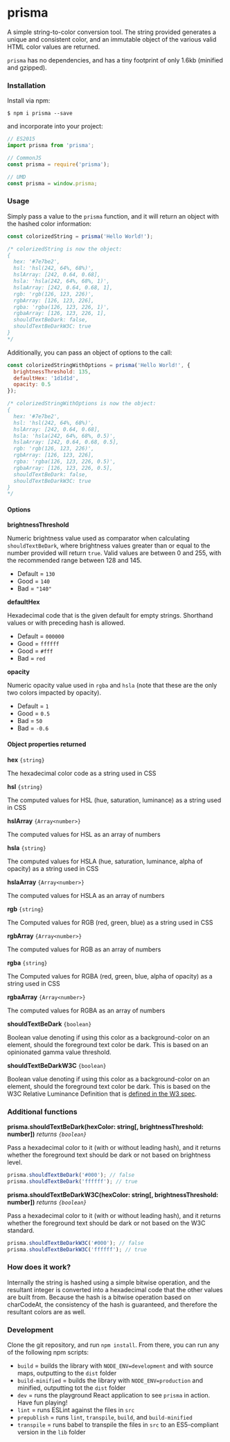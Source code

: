 # prisma

A simple string-to-color conversion tool. The string provided generates a unique and consistent color, and an immutable object of the various valid HTML color values are returned.

`prisma` has no dependencies, and has a tiny footprint of only 1.6kb (minified and gzipped).

### Installation

Install via npm:

```
$ npm i prisma --save
```

and incorporate into your project:

```javascript
// ES2015
import prisma from 'prisma';

// CommonJS
const prisma = require('prisma');

// UMD
const prisma = window.prisma;
```

### Usage

Simply pass a value to the `prisma` function, and it will return an object with the hashed color information:

```javascript
const colorizedString = prisma('Hello World!');

/* colorizedString is now the object:
{
  hex: '#7e7be2',
  hsl: 'hsl(242, 64%, 68%)',
  hslArray: [242, 0.64, 0.68],
  hsla: 'hsla(242, 64%, 68%, 1)',
  hslaArray: [242, 0.64, 0.68, 1],
  rgb: 'rgb(126, 123, 226)',
  rgbArray: [126, 123, 226],
  rgba: 'rgba(126, 123, 226, 1)',
  rgbaArray: [126, 123, 226, 1],
  shouldTextBeDark: false,
  shouldTextBeDarkW3C: true
}
*/
```

Additionally, you can pass an object of options to the call:

```javascript
const colorizedStringWithOptions = prisma('Hello World!', {
  brightnessThreshold: 135,
  defaultHex: '1d1d1d',
  opacity: 0.5
});

/* colorizedStringWithOptions is now the object:
{
  hex: '#7e7be2',
  hsl: 'hsl(242, 64%, 68%)',
  hslArray: [242, 0.64, 0.68],
  hsla: 'hsla(242, 64%, 68%, 0.5)',
  hslaArray: [242, 0.64, 0.68, 0.5],
  rgb: 'rgb(126, 123, 226)',
  rgbArray: [126, 123, 226],
  rgba: 'rgba(126, 123, 226, 0.5)',
  rgbaArray: [126, 123, 226, 0.5],
  shouldTextBeDark: false,
  shouldTextBeDarkW3C: true
}
*/
```

#### Options

**brightnessThreshold**

Numeric brightness value used as comparator when calculating `shouldTextBeDark`, where brightness values greater than or equal to the number provided will return `true`. Valid values are between 0 and 255, with the recommended range between 128 and 145.
* Default = `130`
* Good = `140`
* Bad = `"140"`

**defaultHex**

Hexadecimal code that is the given default for empty strings. Shorthand values or with preceding hash is allowed.
* Default = `000000`
* Good = `ffffff`
* Good = `#fff`
* Bad = `red`

**opacity**

Numeric opacity value used in `rgba` and `hsla` (note that these are the only two colors impacted by opacity).
* Default = `1`
* Good = `0.5`
* Bad = `50`
* Bad = `-0.6`

#### Object properties returned

**hex** `{string}`

The hexadecimal color code as a string used in CSS

**hsl** `{string}`

The computed values for HSL (hue, saturation, luminance) as a string used in CSS

**hslArray** `{Array<number>}`

The computed values for HSL as an array of numbers

**hsla** `{string}`

The computed values for HSLA (hue, saturation, luminance, alpha of opacity) as a string used in CSS

**hslaArray** `{Array<number>}`

The computed values for HSLA as an array of numbers

**rgb** `{string}`

The Computed values for RGB (red, green, blue) as a string used in CSS

**rgbArray** `{Array<number>}`

The computed values for RGB as an array of numbers

**rgba** `{string}`

The Computed values for RGBA (red, green, blue, alpha of opacity) as a string used in CSS

**rgbaArray** `{Array<number>}`

The computed values for RGBA as an array of numbers

**shouldTextBeDark** `{boolean}`

Boolean value denoting if using this color as a background-color on an element, should the foreground text color be dark. This is based on an opinionated gamma value threshold.

**shouldTextBeDarkW3C** `{boolean}`

Boolean value denoting if using this color as a background-color on an element, should the foreground text color be dark. This is based on the W3C Relative Luminance Definition that is [defined in the W3 spec](https://www.w3.org/TR/WCAG20/#relativeluminancedef).

### Additional functions

**prisma.shouldTextBeDark(hexColor: string[, brightnessThreshold: number])** *returns `{boolean}`*

Pass a hexadecimal color to it (with or without leading hash), and it returns whether the foreground text should be dark or not based on brightness level.

```javascript
prisma.shouldTextBeDark('#000'); // false
prisma.shouldTextBeDark('ffffff'); // true
```

**prisma.shouldTextBeDarkW3C(hexColor: string[, brightnessThreshold: number])** *returns `{boolean}`*

Pass a hexadecimal color to it (with or without leading hash), and it returns whether the foreground text should be dark or not based on the W3C standard.

```javascript
prisma.shouldTextBeDarkW3C('#000'); // false
prisma.shouldTextBeDarkW3C('ffffff'); // true
```

### How does it work?

Internally the string is hashed using a simple bitwise operation, and the resultant integer is converted into a hexadecimal code that the other values are built from. Because the hash is a bitwise operation based on charCodeAt, the consistency of the hash is guaranteed, and therefore the resultant colors are as well.

### Development

Clone the git repository, and run `npm install`. From there, you can run any of the following npm scripts:
* `build` = builds the library with `NODE_ENV=development` and with source maps, outputting to the `dist` folder
* `build-minified` = builds the library with `NODE_ENV=production` and minified, outputting tot the `dist` folder
* `dev` = runs the playground React application to see `prisma` in action. Have fun playing!
* `lint` = runs ESLint against the files in `src`
* `prepublish` = runs `lint`, `transpile`, `build`, and `build-minified`
* `transpile` = runs babel to transpile the files in `src` to an ES5-compliant version in the `lib` folder
